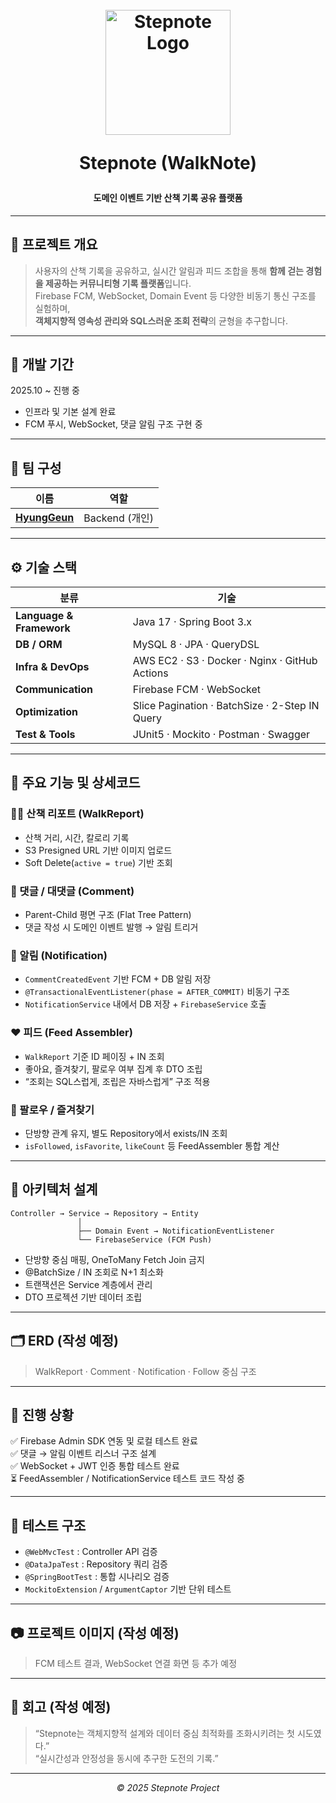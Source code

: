<h1 align="center">
  <br>
  <img src="https://github.com/user-attachments/assets/STEPLOGO_TEMP.png" alt="Stepnote Logo" width="200" />
  <p>
  Stepnote (WalkNote)
  <p>
</h1>
<h4 align="center">도메인 이벤트 기반 산책 기록 공유 플랫폼</h4>

---

## 📘 프로젝트 개요

> 사용자의 산책 기록을 공유하고, 실시간 알림과 피드 조합을 통해 **함께 걷는 경험을 제공하는 커뮤니티형 기록 플랫폼**입니다.  
> Firebase FCM, WebSocket, Domain Event 등 다양한 비동기 통신 구조를 실험하며,  
> **객체지향적 영속성 관리와 SQL스러운 조회 전략**의 균형을 추구합니다.

---

## 🧭 개발 기간
2025.10 ~ 진행 중
- 인프라 및 기본 설계 완료
- FCM 푸시, WebSocket, 댓글 알림 구조 구현 중

---

## 👥 팀 구성
| 이름 | 역할 |
|------|------|
| [**HyungGeun**](https://github.com/HyungGeun94) | Backend (개인) |

---

## ⚙️ 기술 스택

| 분류 | 기술 |
|------|------|
| **Language & Framework** | Java 17 · Spring Boot 3.x |
| **DB / ORM** | MySQL 8 · JPA · QueryDSL |
| **Infra & DevOps** | AWS EC2 · S3 · Docker · Nginx · GitHub Actions |
| **Communication** | Firebase FCM · WebSocket |
| **Optimization** | Slice Pagination · BatchSize · 2-Step IN Query |
| **Test & Tools** | JUnit5 · Mockito · Postman · Swagger |

---

## 🧩 주요 기능 및 상세코드

### 🚶‍♀️ 산책 리포트 (WalkReport)
- 산책 거리, 시간, 칼로리 기록
- S3 Presigned URL 기반 이미지 업로드
- Soft Delete(`active = true`) 기반 조회

### 💬 댓글 / 대댓글 (Comment)
- Parent-Child 평면 구조 (Flat Tree Pattern)
- 댓글 작성 시 도메인 이벤트 발행 → 알림 트리거

### 🔔 알림 (Notification)
- `CommentCreatedEvent` 기반 FCM + DB 알림 저장
- `@TransactionalEventListener(phase = AFTER_COMMIT)` 비동기 구조
- `NotificationService` 내에서 DB 저장 + `FirebaseService` 호출

### ❤️ 피드 (Feed Assembler)
- `WalkReport` 기준 ID 페이징 + IN 조회
- 좋아요, 즐겨찾기, 팔로우 여부 집계 후 DTO 조립
- “조회는 SQL스럽게, 조립은 자바스럽게” 구조 적용

### 🧍 팔로우 / 즐겨찾기
- 단방향 관계 유지, 별도 Repository에서 exists/IN 조회
- `isFollowed`, `isFavorite`, `likeCount` 등 FeedAssembler 통합 계산

---

## 🧱 아키텍처 설계  
```plaintext
Controller → Service → Repository → Entity  
               │
               ├── Domain Event → NotificationEventListener  
               └── FirebaseService (FCM Push)
```
- 단방향 중심 매핑, OneToMany Fetch Join 금지
- @BatchSize / IN 조회로 N+1 최소화
- 트랜잭션은 Service 계층에서 관리
- DTO 프로젝션 기반 데이터 조립

---

## 🗂️ ERD (작성 예정)
> WalkReport · Comment · Notification · Follow 중심 구조

---

## 🚀 진행 상황

✅ Firebase Admin SDK 연동 및 로컬 테스트 완료  
✅ 댓글 → 알림 이벤트 리스너 구조 설계  
✅ WebSocket + JWT 인증 통합 테스트 완료  
⏳ FeedAssembler / NotificationService 테스트 코드 작성 중

---

## 🧪 테스트 구조
- `@WebMvcTest` : Controller API 검증
- `@DataJpaTest` : Repository 쿼리 검증
- `@SpringBootTest` : 통합 시나리오 검증
- `MockitoExtension` / `ArgumentCaptor` 기반 단위 테스트

---

## 📷 프로젝트 이미지 (작성 예정)
> FCM 테스트 결과, WebSocket 연결 화면 등 추가 예정

<!-- 이미지 추가 예시 -->
<!-- 
<img width="600" alt="FCM Test Result" src="https://github.com/user-attachments/assets/EXAMPLE.png" />
<img width="800" alt="Feed Structure" src="https://github.com/user-attachments/assets/EXAMPLE2.png" />
-->

---

## 💭 회고 (작성 예정)
> “Stepnote는 객체지향적 설계와 데이터 중심 최적화를 조화시키려는 첫 시도였다.”  
> “실시간성과 안정성을 동시에 추구한 도전의 기록.”

---

<p align="center"><i>© 2025 Stepnote Project</i></p>